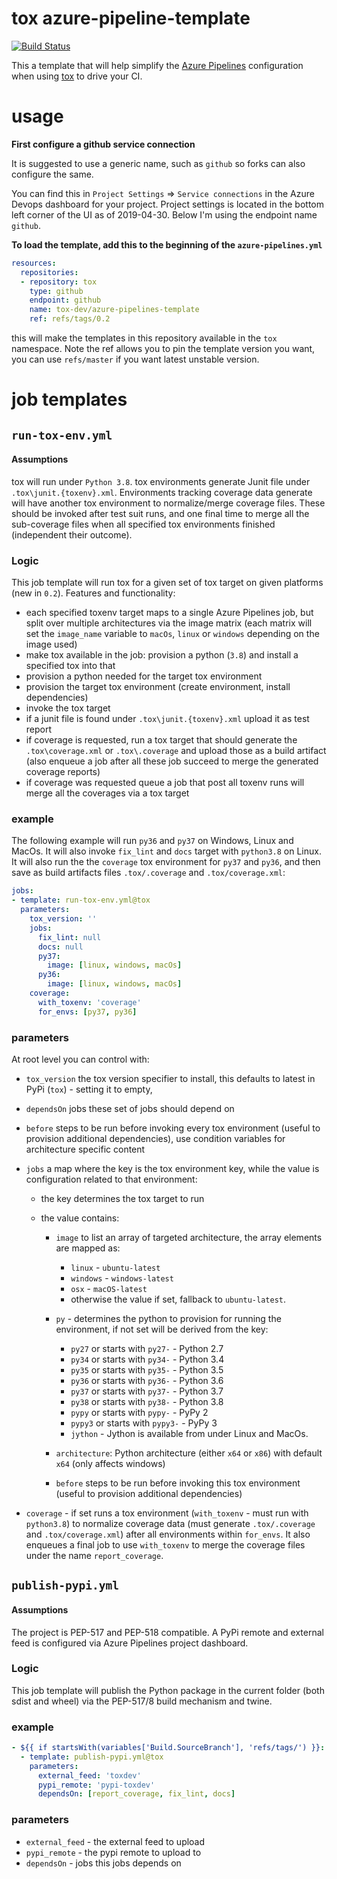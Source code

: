 # tox azure-pipeline-template

[![Build Status](https://dev.azure.com/toxdev/azure-pipelines-template/_apis/build/status/tox-dev.azure-pipelines-template?branchName=master)](https://dev.azure.com/toxdev/azure-pipelines-template/_build/latest?definitionId=11&branchName=master)

This a template that will help simplify the [Azure Pipelines](https://azure.microsoft.com/en-gb/services/devops/pipelines/)
configuration when using [tox](https://tox.readthedocs.org) to drive your CI.

# usage

**First configure a github service connection**

It is suggested to use a generic name, such as `github` so forks can also configure the same.

You can find this in `Project Settings` => `Service connections` in the Azure Devops dashboard for your project.
Project settings is located in the bottom left corner of the UI as of 2019-04-30. Below I'm using the endpoint name
`github`.

**To load the template, add this to the beginning of the `azure-pipelines.yml`**

```yaml
resources:
  repositories:
  - repository: tox
    type: github
    endpoint: github
    name: tox-dev/azure-pipelines-template
    ref: refs/tags/0.2
```

this will make the templates in this repository available in the `tox` namespace. Note the ref allows you to pin
the template version you want, you can use ``refs/master`` if you want latest unstable version.

# job templates

## `run-tox-env.yml`

#### Assumptions

tox will run under `Python 3.8`. tox environments generate Junit file under `.tox\junit.{toxenv}.xml`.
Environments tracking coverage data generate will have another tox environment to normalize/merge coverage files.
These should be invoked after test suit runs, and one final time to merge all the sub-coverage files when all
specified tox environments finished (independent their outcome).

### Logic

This job template will run tox for a given set of tox target on given platforms (new in `0.2`).
Features and functionality:

- each specified toxenv target maps to a single Azure Pipelines job, but split over multiple architectures via the
  image matrix (each matrix will set the `image_name` variable to `macOs`, `linux` or `windows`
  depending on the image used)
- make tox available in the job: provision a python (`3.8`) and install a specified tox into that
- provision a python needed for the target tox environment
- provision the target tox environment (create environment, install dependencies)
- invoke the tox target
- if a junit file is found under `.tox\junit.{toxenv}.xml` upload it as test report
- if coverage is requested, run a tox target that should generate the `.tox\coverage.xml` or `.tox\.coverage`
 and upload those as a build artifact (also enqueue a job after all these job succeed to merge the generated
 coverage reports)
- if coverage was requested queue a job that post all toxenv runs will merge all the coverages via a tox target



### example

The following example will run `py36` and `py37` on Windows, Linux and MacOs. It will also invoke
`fix_lint` and `docs` target with `python3.8` on Linux. It will also run the the `coverage` tox environment
for `py37` and `py36`, and then save as build artifacts files `.tox/.coverage` and `.tox/coverage.xml`:

```yaml
jobs:
- template: run-tox-env.yml@tox
  parameters:
    tox_version: ''
    jobs:
      fix_lint: null
      docs: null
      py37:
        image: [linux, windows, macOs]
      py36:
        image: [linux, windows, macOs]
    coverage:
      with_toxenv: 'coverage'
      for_envs: [py37, py36]
```


### parameters

At root level you can control with:

- `tox_version` the tox version specifier to install, this defaults to latest in PyPi (`tox`) - setting it to empty,
- `dependsOn` jobs these set of jobs should depend on
- `before` steps to be run before invoking every tox environment (useful to provision additional dependencies), use
   condition variables for architecture specific content
- `jobs` a map where the key is the tox environment key, while the value is configuration related to that
  environment:

  - the key determines the tox target to run
  - the value contains:

       -  `image` to list an array of targeted architecture, the array elements are mapped as:
          - `linux` - `ubuntu-latest`
          - `windows` - `windows-latest`
          - `osx` - `macOS-latest`
          - otherwise the value if set, fallback to `ubuntu-latest`.

       - `py` - determines the python to provision for running the environment, if not set will be derived from the key:
           - ``py27`` or starts with ``py27-`` - Python 2.7
           - ``py34`` or starts with ``py34-`` - Python 3.4
           - ``py35`` or starts with ``py35-`` - Python 3.5
           - ``py36`` or starts with ``py36-`` - Python 3.6
           - ``py37`` or starts with ``py37-`` - Python 3.7
           - ``py38`` or starts with ``py38-`` - Python 3.8
           - ``pypy`` or starts with ``pypy-`` - PyPy 2
           - ``pypy3`` or starts with ``pypy3-`` - PyPy 3
           - `jython` - Jython is available from under Linux and MacOs.
       - `architecture`: Python architecture (either `x64` or `x86`) with default `x64` (only affects windows)
       - `before` steps to be run before invoking this tox environment (useful to provision additional dependencies)

- `coverage` - if set runs a tox environment (`with_toxenv` - must run with `python3.8`) to normalize coverage data
  (must generate `.tox/.coverage` and `.tox/coverage.xml`) after all environments within ``for_envs``. It also enqueues
   a final job to use `with_toxenv` to merge the coverage files under the name `report_coverage`.

## `publish-pypi.yml`

#### Assumptions
The project is PEP-517 and PEP-518 compatible. A PyPi remote and external feed is configured via Azure Pipelines
project dashboard.

### Logic

This job template will publish the Python package in the current folder (both sdist and wheel) via the PEP-517/8 build
mechanism and twine.

### example

```yaml
- ${{ if startsWith(variables['Build.SourceBranch'], 'refs/tags/') }}:
  - template: publish-pypi.yml@tox
    parameters:
      external_feed: 'toxdev'
      pypi_remote: 'pypi-toxdev'
      dependsOn: [report_coverage, fix_lint, docs]
```

### parameters
- `external_feed` - the external feed to upload
- `pypi_remote` - the pypi remote to upload to
- `dependsOn` - jobs this jobs depends on
